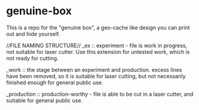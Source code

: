 genuine-box
===========

This is a repo for the "genuine box", a geo-cache like design you can print out and hide yourself.


//FILE NAMING STRUCTURE//
_ex ::
experiment - file is work in progress, not suitable for laser cutter. Use this extension for untested work, which is not ready for cutting.

_work ::
the stage between an experiment and production. excess lines have been removed, so it is suitable for laser cutting, but not necessarily finished enough for general public use.

_production ::
production-worthy - file is able to be cut in a laser cutter, and suitable for general public use.